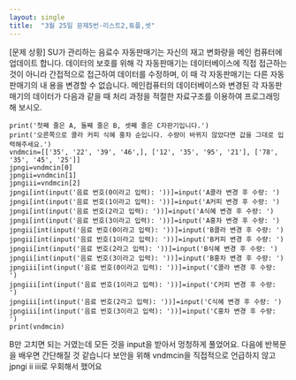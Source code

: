 ```yaml
---
layout: single
title:  "3월 25일 문제5번-리스트2,튜플,셋"
---
```


[문제 상황]
SU가 관리하는 음료수 자동판매기는 자신의 재고 변화량을 메인
컴퓨터에 업데이트 합니다. 데이터의 보호를 위해 각 자동판매기는
데이터베이스에 직접 접근하는 것이 아니라 간접적으로 접근하여
데이터를 수정하며, 이 때 각 자동판매기는 다른 자동판매기의 내
용을 변경할 수 없습니다. 메인컴퓨터의 데이터베이스와 변경된 각 자동판매기의 데이터가
다음과 같을 때 처리 과정을 적절한 자료구조를 이용하여 프로그래밍 해 보시오.

~~~
print('첫째 줄은 A, 둘째 줄은 B, 셋째 줄은 C자판기입니다.')
print('오른쪽으로 콜라 커피 식혜 홍차 순입니다. 수량이 바뀌지 않았다면 값을 그대로 입력해주세요.')
vndmcin=[['35', '22', '39', '46',], ['12', '35', '95', '21'], ['78', '35', '45', '25']]
jpngi=vndmcin[0]
jpngii=vndmcin[1]
jpngiii=vndmcin[2]
jpngi[int(input('음료 번호(0이라고 입력): '))]=input('A콜라 변경 후 수량: ')
jpngi[int(input('음료 번호(1이라고 입력): '))]=input('A커피 변경 후 수량: ')
jpngi[int(input('음료 번호(2라고 입력): '))]=input('A식혜 변경 후 수량: ')
jpngi[int(input('음료 번호(3이라고 입력): '))]=input('A홍차 변경 후 수량: ')
jpngii[int(input('음료 번호(0이라고 입력): '))]=input('B콜라 변경 후 수량: ')
jpngii[int(input('음료 번호(1이라고 입력): '))]=input('B커피 변경 후 수량: ')
jpngii[int(input('음료 번호(2라고 입력): '))]=input('B식혜 변경 후 수량: ')
jpngii[int(input('음료 번호(3이라고 입력): '))]=input('B홍차 변경 후 수량: ')
jpngiii[int(input('음료 번호(0이라고 입력): '))]=input('C콜라 변경 후 수량: ')
jpngiii[int(input('음료 번호(1이라고 입력): '))]=input('C커피 변경 후 수량: ')
jpngiii[int(input('음료 번호(2라고 입력): '))]=input('C식혜 변경 후 수량: ')
jpngiii[int(input('음료 번호(3이라고 입력): '))]=input('C홍차 변경 후 수량: ')
print(vndmcin)
~~~

B만 고치면 되는 거였는데 모든 것을 input을 받아서 멍청하게 풀었어요. 다음에 반복문을 배우면 간단해질 것 같습니다
보안을 위해 vndmcin을 직접적으로 언급하지 않고 jpngi ii iii로 우회해서 했어요
